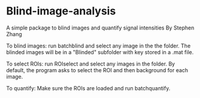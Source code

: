 # Blind-image-analysis
A simple package to blind images and quantify signal intensities
By Stephen Zhang

To blind images: run batchblind and select any image in the the folder. The blinded images will be in a "Blinded" subfolder with key stored in a .mat file.

To select ROIs: run ROIselect and select any images in the folder. By default, the program asks to select the ROI and then background for each image.

To quantify: Make sure the ROIs are loaded and run batchquantify.
